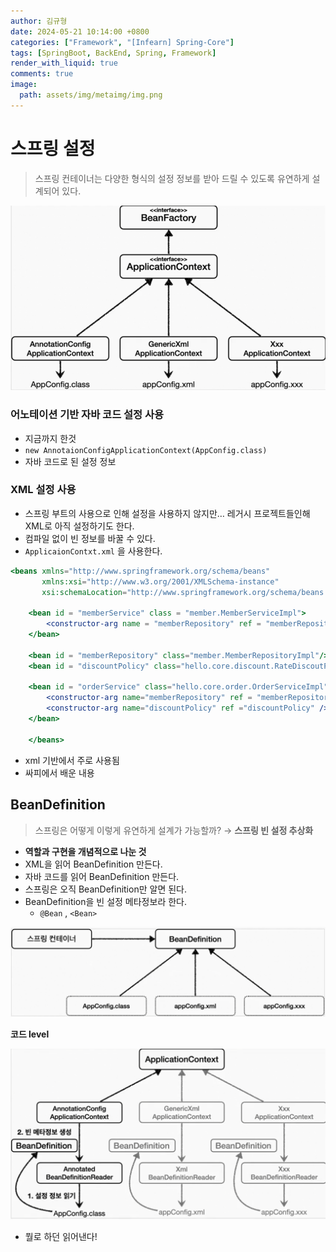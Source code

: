 ```yaml
---
author: 김규형
date: 2024-05-21 10:14:00 +0800
categories: ["Framework", "[Infearn] Spring-Core"]
tags: [SpringBoot, BackEnd, Spring, Framework]
render_with_liquid: true
comments: true
image:
  path: assets/img/metaimg/img.png
---
```

# 스프링 설정

> 스프링 컨테이너는 다양한 형식의 설정 정보를 받아 드릴 수 있도록 유연하게 설계되어 있다.
> 

![Untitled](img/springimg7/Untitled.png)

### 어노테이션 기반 자바 코드 설정 사용

- 지금까지 한것
- `new AnnotaionConfigApplicationContext(AppConfig.class)`
- 자바 코드로 된 설정 정보

### XML 설정 사용

- 스프링 부트의 사용으로 인해 설정을 사용하지 않지만… 레거시 프로젝트들인해 XML로 아직 설정하기도 한다.
- 컴파일 없이 빈 정보를 바꿀 수 있다.
- `ApplicaionContxt.xml` 을 사용한다.

```jsx
<beans xmlns="http://www.springframework.org/schema/beans"
       xmlns:xsi="http://www.w3.org/2001/XMLSchema-instance"
       xsi:schemaLocation="http://www.springframework.org/schema/beans http://www.springframework.org/schema/beans/spring-beans.xsd">

    <bean id = "memberService" class = "member.MemberServiceImpl">
        <constructor-arg name = "memberRepository" ref = "memberRepository" />
    </bean>

    <bean id = "memberRepository" class="member.MemberRepositoryImpl"/>
    <bean id = "discountPolicy" class="hello.core.discount.RateDiscoutPolicy"/>

    <bean id = "orderService" class="hello.core.order.OrderServiceImpl">
        <constructor-arg name="memberRepository" ref = "memberRepository"/>
        <constructor-arg name="discountPolicy" ref ="discountPolicy" />
    </bean>

    </beans>
```

- xml 기반에서 주로 사용됨
- 싸피에서 배운 내용

## BeanDefinition

> 스프링은 어떻게 이렇게 유연하게 설계가 가능할까? → **스프링 빈 설정 추상화**
> 

- **역할과 구현을 개념적으로 나눈 것**
- XML을 읽어 BeanDefinition 만든다.
- 자바 코드를 읽어 BeanDefinition 만든다.
- 스프링은 오직 BeanDefinition만 알면 된다.
- BeanDefinition을 빈 설정 메타정보라 한다.
    - `@Bean` , `<Bean>`

![Untitled](img/springimg7/Untitled%201.png)

**코드 level**

![Untitled](img/springimg7/Untitled%202.png)

- 뭘로 하던 읽어낸다!